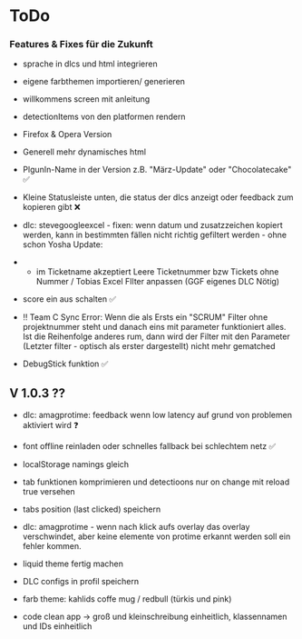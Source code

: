 # ToDo

### Features & Fixes für die Zukunft
 
- sprache in dlcs und html integrieren
- eigene farbthemen importieren/ generieren
- willkommens screen mit anleitung
- detectionItems von den platformen rendern
- Firefox & Opera Version
- Generell mehr dynamisches html
- PlgunIn-Name in der Version z.B. "März-Update" oder "Chocolatecake" ✅
- Kleine Statusleiste unten, die status der dlcs anzeigt oder feedback zum kopieren gibt ❌
- dlc: stevegoogleexcel - fixen: wenn datum und zusatzzeichen kopiert werden, kann in bestimmten fällen nicht richtig gefiltert werden - ohne schon
Yosha Update:
- - im Ticketname akzeptiert Leere Ticketnummer bzw Tickets ohne Nummer / Tobias Excel FIlter anpassen 
(GGF eigenes DLC Nötig)
- score ein aus schalten ✅

- ‼️ Team C Sync Error: Wenn die als Ersts ein "SCRUM" Filter ohne projektnummer steht und danach eins mit parameter funktioniert alles.
Ist die Reihenfolge anderes rum, dann wird der Filter mit den Parameter (Letzter filter - optisch als erster dargestellt) nicht mehr gematched

- DebugStick funktion ✅

## V 1.0.3 ??
- dlc: amagprotime: feedback wenn low latency auf grund von problemen aktiviert wird ❓
- font offline reinladen oder schnelles fallback bei schlechtem netz ✅
- localStorage namings gleich
- tab funktionen komprimieren und detectioons nur on change mit reload true versehen
- tabs position (last clicked) speichern
- dlc: amagprotime - wenn nach klick aufs overlay das overlay verschwindet, aber keine elemente von protime erkannt werden soll ein fehler kommen.

- liquid theme fertig machen
- DLC configs in profil speichern

- farb theme: kahlids coffe mug / redbull (türkis und pink)
- code clean app -> groß und kleinschreibung einheitlich, klassennamen und IDs einheitlich
